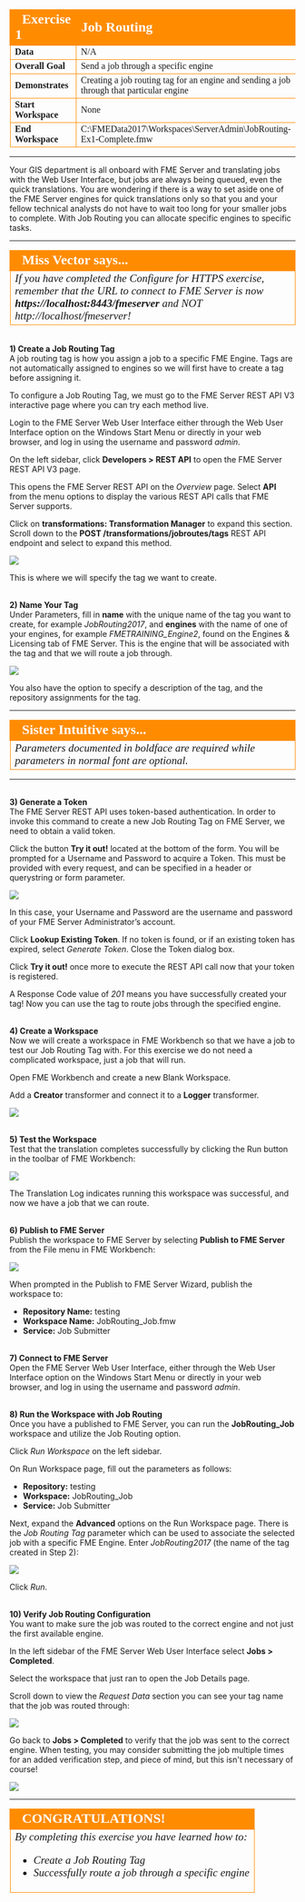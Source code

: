 <!--Exercise Section-->

<table style="border-spacing: 0px;border-collapse: collapse;font-family:serif">
<tr>
<td width=25% style="vertical-align:middle;background-color:darkorange;border: 2px solid darkorange">
<i class="fa fa-cogs fa-lg fa-pull-left fa-fw" style="color:white;padding-right: 12px;vertical-align:text-top"></i>
<span style="color:white;font-size:x-large;font-weight: bold">Exercise 1</span>
</td>
<td style="border: 2px solid darkorange;background-color:darkorange;color:white">
<span style="color:white;font-size:x-large;font-weight: bold">Job Routing</span>
</td>
</tr>

<tr>
<td style="border: 1px solid darkorange; font-weight: bold">Data</td>
<td style="border: 1px solid darkorange">N/A</td>
</tr>

<tr>
<td style="border: 1px solid darkorange; font-weight: bold">Overall Goal</td>
<td style="border: 1px solid darkorange">Send a job through a specific engine</td>
</tr>

<tr>
<td style="border: 1px solid darkorange; font-weight: bold">Demonstrates</td>
<td style="border: 1px solid darkorange">Creating a job routing tag for an engine and sending a job through that particular engine</td>
</tr>

<tr>
<td style="border: 1px solid darkorange; font-weight: bold">Start Workspace</td>
<td style="border: 1px solid darkorange">None</td>
</tr>

<tr>
<td style="border: 1px solid darkorange; font-weight: bold">End Workspace</td>
<td style="border: 1px solid darkorange">C:\FMEData2017\Workspaces\ServerAdmin\JobRouting-Ex1-Complete.fmw</td>
</tr>

</table>

---

Your GIS department is all onboard with FME Server and translating jobs with the Web User Interface, but jobs are always being queued, even the quick translations. You are wondering if there is a way to set aside one of the FME Server engines for quick translations only so that you and your fellow technical analysts do not have to wait too long for your smaller jobs to complete. With Job Routing you can allocate specific engines to specific tasks.

---

<!--Miss Vector says...--> 

<table style="border-spacing: 0px">
<tr>
<td style="vertical-align:middle;background-color:darkorange;border: 2px solid darkorange">
<i class="fa fa-quote-left fa-lg fa-pull-left fa-fw" style="color:white;padding-right: 12px;vertical-align:text-top"></i>
<span style="color:white;font-size:x-large;font-weight: bold;font-family:serif">Miss Vector says...</span>
</td>
</tr>

<tr>
<td style="border: 1px solid darkorange">
<span style="font-family:serif; font-style:italic; font-size:larger">
If you have completed the Configure for HTTPS exercise, remember that the URL to connect to FME Server is now </span><span style="font-family:serif; font-style:italic; font-weight:bold; font-size:larger">https://localhost:8443/fmeserver</span><span style="font-family:serif; font-style:italic; font-size:larger"> and NOT http://localhost/fmeserver!
</span>
</td>
</tr>
</table>


<br>**1) Create a Job Routing Tag**
<br>A job routing tag is how you assign a job to a specific FME Engine. Tags are not automatically assigned to engines so we will first have to create a tag before assigning it.

To configure a Job Routing Tag, we must go to the FME Server REST API V3 interactive page where you can try each method live.

Login to the FME Server Web User Interface either through the Web User Interface option on the Windows Start Menu or directly in your web browser, and log in using the username and password *admin*.

On the left sidebar, click **Developers &gt; REST API** to open the FME Server REST API V3 page.

This opens the FME Server REST API on the *Overview* page. Select **API** from the menu options to display the various REST API calls that FME Server supports.

Click on **transformations: Transformation Manager** to expand this section. Scroll down to the **POST /transformations/jobroutes/tags** REST API endpoint and select to expand this method.

![](./Images/4.401.JobRouting_APIPost.png)

This is where we will specify the tag we want to create.


<br>**2) Name Your Tag**
<br>Under Parameters, fill in **name** with the unique name of the tag you want to create, for example *JobRouting2017*, and **engines** with the name of one of your engines, for example *FMETRAINING_Engine2*, found on the Engines & Licensing tab of FME Server. This is the engine that will be associated with the tag and that we will route a job through.

![](./Images/4.402.JobRouting_APIPostParameters.png)

You also have the option to specify a description of the tag, and the repository assignments for the tag.

---

<!--Sister Intuitive says...--> 

<table style="border-spacing: 0px">
<tr>
<td style="vertical-align:middle;background-color:darkorange;border: 2px solid darkorange">
<i class="fa fa-quote-left fa-lg fa-pull-left fa-fw" style="color:white;padding-right: 12px;vertical-align:text-top"></i>
<span style="color:white;font-size:x-large;font-weight: bold;font-family:serif">Sister Intuitive says...</span>
</td>
</tr>

<tr>
<td style="border: 1px solid darkorange">
<span style="font-family:serif; font-style:italic; font-size:larger">
Parameters documented in boldface are required while parameters in normal font are optional.
</span>
</td>
</tr>
</table>

---


<br>**3) Generate a Token**
<br>The FME Server REST API uses token-based authentication. In order to invoke this command to create a new Job Routing Tag on FME Server, we need to obtain a valid token.

Click the button **Try it out!** located at the bottom of the form. You will be prompted for a Username and Password to acquire a Token. This must be provided with every request, and can be specified in a header or querystring or form parameter.

![](./Images/4.403.JobRouting_APIGetParameters.png)

In this case, your Username and Password are the username and password of your FME Server Administrator’s account.

Click **Lookup Existing Token**. If no token is found, or if an existing token has expired, select *Generate Token*. Close the Token dialog box.

Click **Try it out!** once more to execute the REST API call now that your token is registered.

A Response Code value of *201* means you have successfully created your tag! Now you can use the tag to route jobs through the specified engine.


<br>**4) Create a Workspace**
<br>Now we will create a workspace in FME Workbench so that we have a job to test our Job Routing Tag with. For this exercise we do not need a complicated workspace, just a job that will run.

Open FME Workbench and create a new Blank Workspace.

Add a **Creator** transformer and connect it to a **Logger** transformer.

![](./Images/4.404.JobRouting_Workspace.png)


<br>**5) Test the Workspace**
<br>Test that the translation completes successfully by clicking the Run button in the toolbar of FME Workbench:

![](./Images/4.405.RunButton.png)

The Translation Log indicates running this workspace was successful, and now we have a job that we can route.


<br>**6) Publish to FME Server**
<br>Publish the workspace to FME Server by selecting **Publish to FME Server** from the File menu in FME Workbench:

![](./Images/4.406.PublishToServer.png)

When prompted in the Publish to FME Server Wizard, publish the workspace to:

- **Repository Name:** testing
- **Workspace Name:** JobRouting_Job.fmw
- **Service:** Job Submitter


<br>**7) Connect to FME Server**
<br>Open the FME Server Web User Interface, either through the Web User Interface option on the Windows Start Menu or directly in your web browser, and log in using the username and password *admin*.


<br>**8) Run the Workspace with Job Routing**
<br>Once you have a published to FME Server, you can run the **JobRouting_Job** workspace and utilize the Job Routing option.

Click *Run Workspace* on the left sidebar.

On Run Workspace page, fill out the parameters as follows:

- **Repository:** testing
- **Workspace:** JobRouting_Job
- **Service:** Job Submitter 

Next, expand the **Advanced** options on the Run Workspace page. There is the *Job Routing Tag* parameter which can be used to associate the selected job with a specific FME Engine. Enter *JobRouting2017* (the name of the tag created in Step 2):

![](./Images/4.407.RunWorkspaceAdvancedOptions.png)

Click *Run*.


<br>**10) Verify Job Routing Configuration**
<br>You want to make sure the job was routed to the correct engine and not just the first available engine.

In the left sidebar of the FME Server Web User Interface select **Jobs &gt; Completed**.

Select the workspace that just ran to open the Job Details page.

Scroll down to view the *Request Data* section you can see your tag name that the job was routed through: 

![](./Images/4.408.JobRouting_Verify.png)

Go back to **Jobs &gt; Completed** to verify that the job was sent to the correct engine. When testing, you may consider submitting the job multiple times for an added verification step, and piece of mind, but this isn't necessary of course!

![](./Images/4.409.JobRouting_EngineCheck.png)

---

<!--Exercise Congratulations Section--> 

<table style="border-spacing: 0px">
<tr>
<td style="vertical-align:middle;background-color:darkorange;border: 2px solid darkorange">
<i class="fa fa-thumbs-o-up fa-lg fa-pull-left fa-fw" style="color:white;padding-right: 12px;vertical-align:text-top"></i>
<span style="color:white;font-size:x-large;font-weight: bold;font-family:serif">CONGRATULATIONS!</span>
</td>
</tr>

<tr>
<td style="border: 1px solid darkorange">
<span style="font-family:serif; font-style:italic; font-size:larger">
By completing this exercise you have learned how to:
<br>
<ul><li>Create a Job Routing Tag</li>
<li>Successfully route a job through a specific engine</li>
</ul>
</span>
</td>
</tr>
</table>
